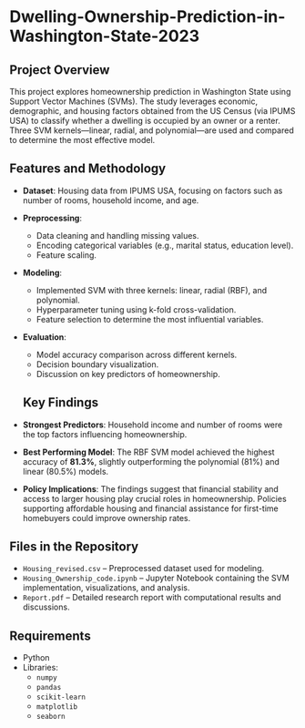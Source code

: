 # Dwelling-Ownership-Prediction-in-Washington-State-2023

## Project Overview
This project explores homeownership prediction in Washington State using Support Vector Machines (SVMs). The study leverages economic, demographic, and housing factors obtained from the US Census (via IPUMS USA) to classify whether a dwelling is occupied by an owner or a renter. Three SVM kernels—linear, radial, and polynomial—are used and compared to determine the most effective model.

##  Features and Methodology
- **Dataset**: Housing data from IPUMS USA, focusing on factors such as number of rooms, household income, and age.
- **Preprocessing**:
  - Data cleaning and handling missing values.
  - Encoding categorical variables (e.g., marital status, education level).
  - Feature scaling.
- **Modeling**:
  - Implemented SVM with three kernels: linear, radial (RBF), and polynomial.
  - Hyperparameter tuning using k-fold cross-validation.
  - Feature selection to determine the most influential variables.
- **Evaluation**:
  - Model accuracy comparison across different kernels.
  - Decision boundary visualization.
  - Discussion on key predictors of homeownership.
 
  ## Key Findings
- **Strongest Predictors**: Household income and number of rooms were the top factors influencing homeownership.
- **Best Performing Model**: The RBF SVM model achieved the highest accuracy of **81.3%**, slightly outperforming the polynomial (81%) and linear (80.5%) models.
- **Policy Implications**: The findings suggest that financial stability and access to larger housing play crucial roles in homeownership. Policies supporting affordable housing and financial assistance for first-time homebuyers could improve ownership rates.

## Files in the Repository
- `Housing_revised.csv` – Preprocessed dataset used for modeling.
- `Housing_Ownership_code.ipynb` – Jupyter Notebook containing the SVM implementation, visualizations, and analysis.
- `Report.pdf` – Detailed research report with computational results and discussions.

## Requirements
- Python 
- Libraries:
  - `numpy`
  - `pandas`
  - `scikit-learn`
  - `matplotlib`
  - `seaborn`

